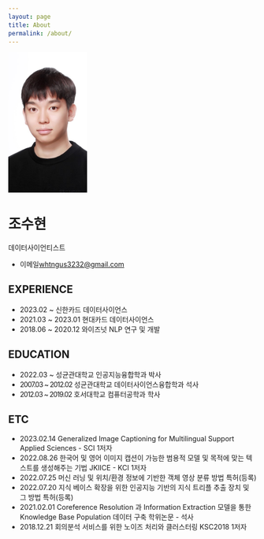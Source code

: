 ```yaml
---
layout: page
title: About
permalink: /about/
---
```


<html lang="ko">
<head>
<meta charset="UTF-8">
<title>조수현 이력서</title>
<link rel="stylesheet" href="/css/default.min.css">
</head>
<body>

<div id="wrap">
    <div id="oneIntro" class="cont_intro">
        <div class="inner_intro">
            <div class="area_profile">
                <div class="box_info">
                    <div class="my_photo">
                        <span>
                            <img src="/img/main/sh.jpg" style="width:160px;" alt="조수현">
                        </span>
                    </div>
                    <div class="my_info">
                        <h1>조수현</h1>
                        <p class="job">데이터사이언티스트</p>
                    </div>
                </div>
                <div class="box_contact">
                    <ul>
                        <li><span class="ico_s icon_ico_email">이메일</span><a href="mailto:whtngus3232@gmail.com" class="link_email"><span class="txt_s">whtngus3232@gmail.com</span></a></li>
                    </ul>
                </div>
            </div>
            <div class="area_career">
                <h2><span class="ico_s icon_ico_career"></span><span class="txt_s">EXPERIENCE</span></h2>
                <ul>
                    <li>
                        <span class="txt_date">2023.02 ~ </span>
                        <span class="txt_info">신한카드</span>
                        <span class="txt_sub">데이터사이언스</span>
                    </li>
                    <li>
                        <span class="txt_date">2021.03 ~ 2023.01</span>
                        <span class="txt_info">현대카드</span>
                        <span class="txt_sub">데이터사이언스</span>
                    </li>
                    <li>
                        <span class="txt_date">2018.06 ~ 2020.12</span>
                        <span class="txt_info">와이즈넛</span>
                        <span class="txt_sub">NLP 연구 및 개발</span>
                    </li>
                </ul>
            </div>
            <div class="area_edu">
                <h2><span class="ico_s icon_ico_edu"></span><span class="txt_s">EDUCATION</span></h2>
                <ul>
                    <li>
                        <span class="txt_date">2022.03 ~ </span>
                        <span class="txt_info">성균관대학교</span>
                        <span class="txt_sub">인공지능융합학과 박사</span>
                    </li>
                    <li>
                        <span class="txt_date" style="letter-spacing: -1px;">2007.03 ~ 2012.02</span>
                        <span class="txt_info">성균관대학교</span>
                        <span class="txt_sub">데이터사이언스융합학과 석사</span>
                    </li>
                    <li>
                        <span class="txt_date" style="letter-spacing: -1px;">2012.03 ~ 2019.02</span>
                        <span class="txt_info">호서대학교</span>
                        <span class="txt_sub">컴퓨터공학과 학사</span>
                    </li>
                </ul>
            </div>
            <div class="area_ETC">
                <h2><span class="ico_s icon_ico_edu"></span><span class="txt_s">ETC</span></h2>
                <ul>
                    <li><!-- list를 추가하면 first-child와 last-child를 제외한 나머지 중간은 background-image가 다릅니다 -->
                        <span class="txt_date">2023.02.14</span>
                        <span class="txt_info">Generalized Image Captioning for Multilingual Support</span>
                        <span class="txt_sub">Applied Sciences - SCI 1저자</span>
                    </li>
                    <li>
                        <span class="txt_date">2022.08.26</span>
                        <span class="txt_info">한국어 및 영어 이미지 캡션이 가능한 범용적 모델 및 목적에 맞는 텍스트를
생성해주는 기법</span>
                        <span class="txt_sub">JKIICE - KCI 1저자</span>
                    </li>
                    <li>
                        <span class="txt_date">2022.07.25</span>
                        <span class="txt_info">머신 러닝 및 위치/환경 정보에 기반한 객체 영상 분류 방법</span>
                        <span class="txt_sub">특허(등록)</span>
                    </li>
                    <li>
                        <span class="txt_date">2022.07.20</span>
                        <span class="txt_info">지식 베이스 확장을 위한 인공지능 기반의 지식 트리플 추출 장치 및 그 방법</span>
                        <span class="txt_sub">특허(등록)</span>
                    </li>
                    <li>
                        <span class="txt_date">2021.02.01</span>
                        <span class="txt_info">Coreference Resolution 과 Information Extraction 모델을 통한 Knowledge
Base Population 데이터 구축</span>
                        <span class="txt_sub">학위논문 - 석사</span>
                    </li>
                    <li>
                        <span class="txt_date">2018.12.21</span>
                        <span class="txt_info">회의분석 서비스를 위한 노이즈 처리와 클러스터링</span>
                        <span class="txt_sub">KSC2018 1저자</span>
                    </li>
                </ul>
            </div>
        </div>
    </div>
</div>
</body>
</html>